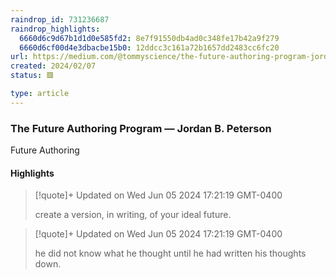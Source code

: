 ```yaml
---
raindrop_id: 731236687
raindrop_highlights:
  6660d6c9d67b1d1d0e585fd2: 8e7f91550db4ad0c348fe17b42a9f279
  6660d6cf00d4e3dbacbe15b0: 12ddcc3c161a72b1657dd2483cc6fc20
url: https://medium.com/@tommyscience/the-future-authoring-program-jordan-b-peterson-9edc24a2edc6
created: 2024/02/07
status: 🟥

type: article
---
```



### The Future Authoring Program — Jordan B. Peterson

Future Authoring

#### Highlights

> [!quote]+ Updated on Wed Jun 05 2024 17:21:19 GMT-0400
>
> create a version, in writing, of your ideal future.

> [!quote]+ Updated on Wed Jun 05 2024 17:21:19 GMT-0400
>
> he did not know what he thought until he had written his thoughts down.
